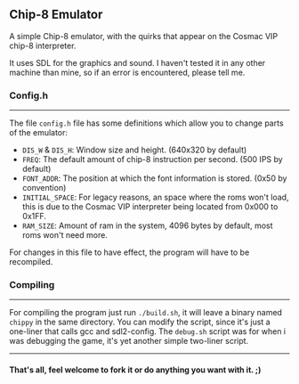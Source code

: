 ## Chip-8 Emulator
A simple Chip-8 emulator, with the quirks that appear on the Cosmac VIP chip-8 interpreter. 

It uses SDL for the graphics and sound. I haven't tested it in any other machine than mine, so if an error is encountered, please tell me.

### Config.h
---
The file `config.h` file has some definitions which allow you to change parts of the emulator:
+ `DIS_W` & `DIS_H`: Window size and height. (640x320 by default)
+ `FREQ`: The default amount of chip-8 instruction per second. (500 IPS by default)
+ `FONT_ADDR`: The position at which the font information is stored. (0x50 by convention)
+ `INITIAL_SPACE`: For legacy reasons, an space where the roms won't load, this is due to the Cosmac VIP interpreter being located from 0x000 to 0x1FF.
+ `RAM_SIZE`: Amount of ram in the system, 4096 bytes by default, most roms won't need more.
 
For changes in this file to have effect, the program will have to be recompiled.

### Compiling
---
For compiling the program just run `./build.sh`, it will leave a binary named `chippy` in the same directory. You can modify the script, since it's just a one-liner that calls gcc and sdl2-config. The `debug.sh` script was for when i was debugging the game, it's yet another simple two-liner script.

---
#### That's all, feel welcome to fork it or do anything you want with it. ;)
